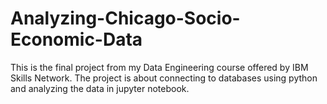 # Analyzing-Chicago-Socio-Economic-Data
This is the final project from my Data Engineering course offered by IBM Skills Network. The project is about connecting to databases using python and analyzing the data in jupyter notebook.
